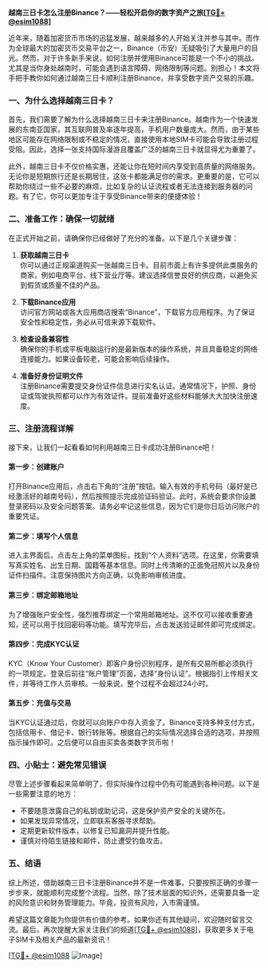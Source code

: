 **越南三日卡怎么注册Binance？——轻松开启你的数字资产之旅[[TG💪+ @esim1088](https://t.me/s/esim1088)]**

近年来，随着加密货币市场的迅猛发展，越来越多的人开始关注并参与其中。而作为全球最大的加密货币交易平台之一，Binance（币安）无疑吸引了大量用户的目光。然而，对于许多新手来说，如何注册并使用Binance可能是一个不小的挑战。尤其是当你身处越南时，可能会遇到语言障碍、网络限制等问题。别担心！本文将手把手教你如何通过越南三日卡顺利注册Binance，并享受数字资产交易的乐趣。

### **一、为什么选择越南三日卡？**

首先，我们需要了解为什么选择越南三日卡来注册Binance。越南作为一个快速发展的东南亚国家，其互联网普及率逐年提高，手机用户数量庞大。然而，由于某些地区可能存在网络限制或不稳定的情况，直接使用本地SIM卡可能会导致注册过程受阻。因此，选择一张支持国际漫游且覆盖广泛的越南三日卡就显得尤为重要了。

此外，越南三日卡不仅价格实惠，还能让你在短时间内享受到高质量的网络服务。无论你是短期旅行还是长期居住，这张卡都能满足你的需求。更重要的是，它可以帮助你绕过一些不必要的麻烦，比如复杂的认证流程或者无法连接到服务器的问题。有了它，你可以更加专注于享受Binance带来的便捷体验！

### **二、准备工作：确保一切就绪**

在正式开始之前，请确保你已经做好了充分的准备。以下是几个关键步骤：

1. **获取越南三日卡**  
   你可以通过正规渠道购买一张越南三日卡。目前市面上有许多提供此类服务的商家，例如电商平台、线下营业厅等。建议选择信誉良好的供应商，以避免买到假货或质量不佳的产品。

2. **下载Binance应用**  
   访问官方网站或各大应用商店搜索“Binance”，下载官方应用程序。为了保证安全性和稳定性，务必从可信来源下载软件。

3. **检查设备兼容性**  
   确保你的手机或平板电脑运行的是最新版本的操作系统，并且具备稳定的网络连接能力。如果设备较老，可能会影响后续操作。

4. **准备好身份证明文件**  
   注册Binance需要提交身份证件信息进行实名认证。通常情况下，护照、身份证或驾驶执照都可以作为有效证件。提前准备好这些材料能够大大加快注册速度。

### **三、注册流程详解**

接下来，让我们一起看看如何利用越南三日卡成功注册Binance吧！

#### **第一步：创建账户**
打开Binance应用后，点击右下角的“注册”按钮。输入有效的手机号码（最好是已经激活好的越南号码），然后按照提示完成验证码验证。此时，系统会要求你设置登录密码以及安全问题答案。请务必牢记这些信息，因为它们是你日后访问账户的重要凭证。

#### **第二步：填写个人信息**
进入主界面后，点击左上角的菜单图标，找到“个人资料”选项。在这里，你需要填写真实姓名、出生日期、国籍等基本信息。同时上传清晰的正面免冠照片以及身份证件扫描件。注意保持图片方向正确，以免影响审核进度。

#### **第三步：绑定邮箱地址**
为了增强账户安全性，强烈推荐绑定一个常用邮箱地址。这不仅可以接收重要通知，还可以用于找回密码等功能。填写完毕后，点击发送验证邮件即可完成绑定。

#### **第四步：完成KYC认证**
KYC（Know Your Customer）即客户身份识别程序，是所有交易所都必须执行的一项规定。登录后前往“账户管理”页面，选择“身份认证”。根据指引上传相关文件，并等待工作人员审核。一般来说，整个过程不会超过24小时。

#### **第五步：充值与交易**
当KYC认证通过后，你就可以向账户中存入资金了。Binance支持多种支付方式，包括信用卡、借记卡、银行转账等。根据自己的实际情况选择合适的选项，并按照指示操作即可。之后便可以自由买卖各类数字货币啦！

### **四、小贴士：避免常见错误**

尽管上述步骤看起来简单明了，但实际操作过程中仍有可能遇到各种问题。以下是一些需要注意的地方：

- 不要随意泄露自己的私钥或助记词，这是保护资产安全的关键所在。
- 如果发现异常情况，立即联系客服寻求帮助。
- 定期更新软件版本，以修复已知漏洞并提升性能。
- 谨慎对待陌生链接和邮件，防止遭受钓鱼攻击。

### **五、结语**

综上所述，借助越南三日卡注册Binance并不是一件难事。只要按照正确的步骤一步步来，就能顺利完成整个流程。当然，除了技术层面的知识外，还需要具备一定的风险意识和财务管理能力。毕竟，投资有风险，入市需谨慎。

希望这篇文章能为你提供有价值的参考。如果你还有其他疑问，欢迎随时留言交流。最后，再次提醒大家关注我们的频道[[TG💪+ @esim1088](https://t.me/s/esim1088)]，获取更多关于电子SIM卡及相关产品的最新资讯！

[[TG💪+ @esim1088](https://t.me/s/esim1088) ![Image](https://i.postimg.cc/4NQfJmqS/Snipaste-2025-05-13-00-14-12.png)]